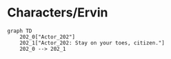 # Characters/Ervin


```mermaid
graph TD
    202_0["Actor_202"]
    202_1["Actor_202: Stay on your toes, citizen."]
    202_0 --> 202_1
```